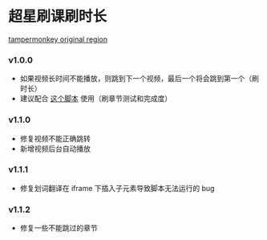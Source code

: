 # 超星刷课刷时长

[tampermonkey original region](https://greasyfork.org/en/scripts/435457)

### v1.0.0

- 如果视频长时间不能播放，则跳到下一个视频，最后一个将会跳到第一个（刷时长）
- 建议配合 [这个脚本](https://greasyfork.org/en/scripts/419816) 使用（刷章节测试和完成度）

### v1.1.0

- 修复视频不能正确跳转
- 新增视频后台自动播放

### v1.1.1

- 修复划词翻译在 iframe 下插入子元素导致脚本无法运行的 bug

### v1.1.2

- 修复一些不能跳过的章节
